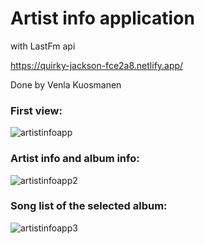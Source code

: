 # Artist info application

with LastFm api

https://quirky-jackson-fce2a8.netlify.app/

Done by Venla Kuosmanen


### First view:

![artistinfoapp](https://user-images.githubusercontent.com/72703581/142619568-4a3e5389-5069-41f2-8d1f-bfc796f2c6d2.png)

### Artist info and album info:

![artistinfoapp2](https://user-images.githubusercontent.com/72703581/142619587-55aca232-f807-4753-9be1-54a70248b298.png)

### Song list of the selected album:

![artistinfoapp3](https://user-images.githubusercontent.com/72703581/142619603-0aa7ca3d-de6a-465e-86cf-8a4dc3c0263f.png)
